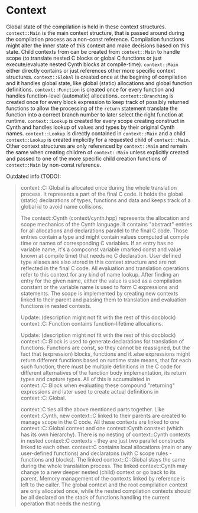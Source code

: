 # Context

Global state of the compilation is held in these context structures.
`context::Main` is the main context structure, that is passed around during the compilation process
as a non-const reference. Compilation functions might alter the inner state of this context
and make decisions based on this state. Child contexts from can be created from `context::Main` to handle scope
(to translate nested C blocks or global C functions or just execute/evaluate nested Cynth blocks at compile-time).
`context::Main` either directly contains or just references other more specific context structures.
`context::Global` is created once at the begining of compilation and it handles global state,
like global (static) allocations and global function definitions.
`context::Function` is created once for every function and handles function-level (automatic) allocations.
`context::Branching` is created once for every block expression to keep track of possibly returned functions
to allow the processing of the `return` statement translate the function into a correct branch number
to later select the right function at runtime.
`context::Lookup` is created for every scope creating construct in Cynth
and handles lookup of values and types by their original Cynth names.
`context::Lookup` is directly contained in `context::Main` and a child `context::Lookup` is created
implicitly for a requested child of `context::Main`. Other context structures are only referenced by `context::Main`
and remain the same when creating children of `context::Main` unless explicitly created and passed
to one of the more specific child creation functions of `context::Main` by non-const reference.

Outdated info (TODO):

> context::C::Global is allocated once during the whole translation process.
> It represents a part of the final C code.
> It holds the global (static) declarations of types, functions and data
> and keeps track of a global id to avoid name collisions.
>
> The context::Cynth (context/cynth.hpp) represents the allocation and scope mechanics of the Cynth language.
> It contains "abstract" entries for all allocations and declarations parallel to the final C code.
> Those entries contain a type and might contain values computed at compile time or
> names of corresponding C variables.  If an entry has no variable name, it's a compconst variable
> (marked const and value known at compile time) that needs no C declaration.
> User defined type aliases are also stored in this context structure and are not reflected in the final C code.
> All evaluation and translation operations refer to this context for any kind of name lookup.
> After finding an entry for the given name, either the value is used as a compilation constant or
> the variable name is used to form C expressions and statements.
> The scope is implemented by creating new contexts linked to their parent and passing them
> to translation and evaluation functions in nested contexts.
>
> Update: (description might not fit with the rest of this docblock)
> context::C::Function contains function-lifetime allocations.
>
> Update: (description might not fit with the rest of this docblock)
> context::C::Block is used to generate declarations for translation of functions.
> Functions are const, so they cannot be reassigned, but the fact that (expression) blocks,
> functions and if..else expressions might return different functions based on runtime state
> means, that for each such function, there must be multiple definitions in the C code
> for different alternatives of the function body implementation, its return types and capture types.
> All of this is accumulated in context::C::Block when evaluating these compound "returning" expressions
> and later used to create actual definitions in context::C::Global.
>
> context::C ties all the above mentioned parts together.
> Like context::Cynth, new context::C linked to their parents are created to manage scope in the C code.
> All these contexts are linked to one context::C::Global context and one context::Cynth constext (which has its own hierarchy).
> There is no nesting of context::Cynth contexts in nested context::C contexts -
> they are just two parallel constructs linked to each other.
> context::C contains local allocations (main or any user-defined functions) and declaratons
> (with C scope rules - functions and blocks).
> The linked context::C::Global stays the same during the whole translation process.
> The linked context::Cynth may change to a new deeper nested (child) context or go back to its parent.
> Memory management of the contexts linked by reference is left to the caller.
> The global context and the root compilation context are only allocated once,
> while the nested compilation contexts should be all declared on the stack of functions handling the current
> operation that needs the nesting.
